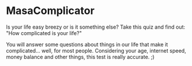 MasaComplicator
===============

Is your life easy breezy or is it something else? Take this quiz and find out: "How complicated is your life?"

You will answer some questions about things in our life that make it complicated... well, for most people. Considering your age, internet speed, money balance and other things, this test is really accurate. ;)


